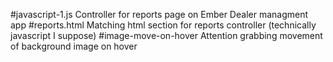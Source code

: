
#javascript-1.js
Controller for reports page on Ember Dealer managment app
#reports.html
Matching html section for reports controller (technically javascript I suppose)
#image-move-on-hover
Attention grabbing movement of background image on hover
